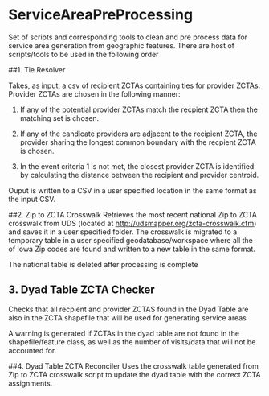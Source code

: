 # ServiceAreaPreProcessing
Set of scripts and corresponding tools to clean and pre process data for service area generation from geographic features.
There are host of scripts/tools to be used in the following order

##1. Tie Resolver

Takes, as input, a csv of recipient ZCTAs containing ties for provider ZCTAs. Provider ZCTAs are chosen in the following manner:

1. If any of the potential provider ZCTAs match the recpient ZCTA then the matching set is chosen.

2. If any of the candicate providers are adjacent to the recipient ZCTA, the provider sharing the longest common boundary with the recpient ZCTA is chosen.

3. In the event criteria 1 is not met, the closest provider ZCTA is identified by calculating the distance between the recipient and provider centroid.

Ouput is written to a CSV in a user specified location in the same format as the input CSV.

##2. Zip to ZCTA Crosswalk
Retrieves the most recent national Zip to ZCTA crosswalk from UDS (located at http://udsmapper.org/zcta-crosswalk.cfm) and saves it in a user specified folder. The crosswalk is migrated to a temporary table in a user specified geodatabase/workspace where all the of Iowa Zip codes are found and written to a new table in the same format.


The national table is deleted after processing is complete

## 3. Dyad Table ZCTA Checker
Checks that all recpient and provider ZCTAS found in the Dyad Table are also in the ZCTA shapefile that will be used for generating service areas

A warning is generated if ZCTAs in the dyad table are not found in the shapefile/feature class, as well as the number of visits/data that will not be accounted for.

##4. Dyad Table ZCTA Reconciler
Uses the crosswalk table generated from Zip to ZCTA crosswalk script to update the dyad table with the correct ZCTA assignments.



